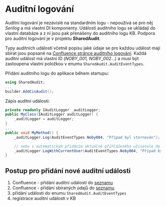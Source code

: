 ﻿# Auditní logování
Auditní logování je nezávislé na standardním logu - nepoužívá se pro něj *Serilog* a má vlastní DI komponenty.
Události auditního logu se ukládají do vlastní databáze a z ní jsou pak přenášeny do auditního logu KB.
Podpora pro auditní logování je v projektu **SharedAudit**.

Typy auditních událostí včetně popisu jaké údaje se pro každou událost mají sbírat jsou popsané na [Confluence stránce auditního logování](https://wiki.kb.cz/pages/viewpage.action?pageId=542682986).
Každá auditní událost má vlastní ID (*NOBY_001, NOBY_002...*) a musí být zastoupena vlastní položkou v enumu `SharedAudit.AuditEventTypes`.

Přidání auditního logu do aplikace během startupu:
```csharp
using SharedAudit;
...
builder.AddCisAudit();
```

Zápis auditní události:
```csharp
private readonly IAuditLogger _auditLogger;
public MyClass(IAuditLogger auditLogger) {
	_auditLogger = auditLogger;
}
...
public void MyMethod() {
	_auditLogger.Log(AuditEventTypes.Noby004, "Případ byl stornován");

	// nebo s automatickým přidáním aktuálně přihlášeného uživatele do kolekce identities
	_auditLogger.LogWithCurrentUser(AuditEventTypes.Noby004, "Případ byl stornován");
}
```

## Postup pro přidání nové auditní události
1) Confluence - přidání auditní události do [seznamu](https://wiki.kb.cz/pages/viewpage.action?pageId=645510406)
2) Confluence - přidání sbíraných údajů do [seznamu](https://wiki.kb.cz/pages/viewpage.action?pageId=645510420)
3) přidání události do enumu `SharedAudit.AuditEventTypes`
4) registrace auditní události v KB

